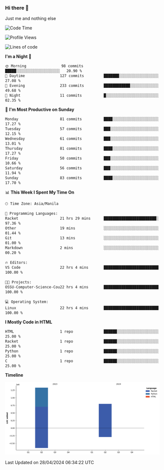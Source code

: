 ### Hi there 👋

Just me and nothing else


<!--START_SECTION:waka-->
![Code Time](http://img.shields.io/badge/Code%20Time-179%20hrs%2047%20mins-blue)

![Profile Views](http://img.shields.io/badge/Profile%20Views-5-blue)

![Lines of code](https://img.shields.io/badge/From%20Hello%20World%20I%27ve%20Written-2.1%20million%20lines%20of%20code-blue)

**I'm a Night 🦉** 

```text
🌞 Morning                98 commits          █████░░░░░░░░░░░░░░░░░░░░   20.90 % 
🌆 Daytime                127 commits         ███████░░░░░░░░░░░░░░░░░░   27.08 % 
🌃 Evening                233 commits         ████████████░░░░░░░░░░░░░   49.68 % 
🌙 Night                  11 commits          █░░░░░░░░░░░░░░░░░░░░░░░░   02.35 % 
```
📅 **I'm Most Productive on Sunday** 

```text
Monday                   81 commits          ████░░░░░░░░░░░░░░░░░░░░░   17.27 % 
Tuesday                  57 commits          ███░░░░░░░░░░░░░░░░░░░░░░   12.15 % 
Wednesday                61 commits          ███░░░░░░░░░░░░░░░░░░░░░░   13.01 % 
Thursday                 81 commits          ████░░░░░░░░░░░░░░░░░░░░░   17.27 % 
Friday                   50 commits          ███░░░░░░░░░░░░░░░░░░░░░░   10.66 % 
Saturday                 56 commits          ███░░░░░░░░░░░░░░░░░░░░░░   11.94 % 
Sunday                   83 commits          ████░░░░░░░░░░░░░░░░░░░░░   17.70 % 
```


📊 **This Week I Spent My Time On** 

```text
🕑︎ Time Zone: Asia/Manila

💬 Programming Languages: 
Racket                   21 hrs 29 mins      ████████████████████████░   97.36 % 
Other                    19 mins             ░░░░░░░░░░░░░░░░░░░░░░░░░   01.44 % 
Git                      13 mins             ░░░░░░░░░░░░░░░░░░░░░░░░░   01.00 % 
Markdown                 2 mins              ░░░░░░░░░░░░░░░░░░░░░░░░░   00.20 % 

🔥 Editors: 
VS Code                  22 hrs 4 mins       █████████████████████████   100.00 % 

🐱‍💻 Projects: 
OSSU-Computer-Science-Cou22 hrs 4 mins       █████████████████████████   100.00 % 

💻 Operating System: 
Linux                    22 hrs 4 mins       █████████████████████████   100.00 % 
```

**I Mostly Code in HTML** 

```text
HTML                     1 repo              ██████░░░░░░░░░░░░░░░░░░░   25.00 % 
Racket                   1 repo              ██████░░░░░░░░░░░░░░░░░░░   25.00 % 
Python                   1 repo              ██████░░░░░░░░░░░░░░░░░░░   25.00 % 
C                        1 repo              ██████░░░░░░░░░░░░░░░░░░░   25.00 % 
```



**Timeline**

![Lines of Code chart](https://raw.githubusercontent.com/brutist/brutist/main/assets/bar_graph.png)


 Last Updated on 28/04/2024 06:34:22 UTC
<!--END_SECTION:waka-->
